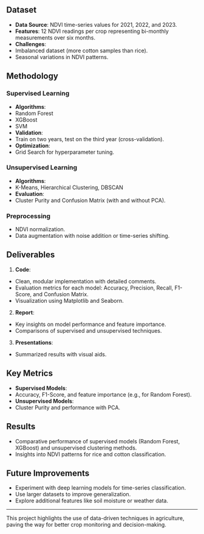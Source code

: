 
## Dataset

- **Data Source**: NDVI time-series values for 2021, 2022, and 2023.
- **Features**: 12 NDVI readings per crop representing bi-monthly measurements over six months.
- **Challenges**:
- Imbalanced dataset (more cotton samples than rice).
- Seasonal variations in NDVI patterns.

## Methodology

### Supervised Learning
- **Algorithms**:
- Random Forest
- XGBoost
- SVM
- **Validation**:
- Train on two years, test on the third year (cross-validation).
- **Optimization**:
- Grid Search for hyperparameter tuning.

### Unsupervised Learning
- **Algorithms**:
- K-Means, Hierarchical Clustering, DBSCAN
- **Evaluation**:
- Cluster Purity and Confusion Matrix (with and without PCA).

### Preprocessing
- NDVI normalization.
- Data augmentation with noise addition or time-series shifting.

## Deliverables

1. **Code**:
 - Clean, modular implementation with detailed comments.
 - Evaluation metrics for each model: Accuracy, Precision, Recall, F1-Score, and Confusion Matrix.
 - Visualization using Matplotlib and Seaborn.

2. **Report**:
 - Key insights on model performance and feature importance.
 - Comparisons of supervised and unsupervised techniques.

3. **Presentations**:
 - Summarized results with visual aids.

## Key Metrics

- **Supervised Models**:
- Accuracy, F1-Score, and feature importance (e.g., for Random Forest).
- **Unsupervised Models**:
- Cluster Purity and performance with PCA.

## Results

- Comparative performance of supervised models (Random Forest, XGBoost) and unsupervised clustering methods.
- Insights into NDVI patterns for rice and cotton classification.

## Future Improvements

- Experiment with deep learning models for time-series classification.
- Use larger datasets to improve generalization.
- Explore additional features like soil moisture or weather data.

---

This project highlights the use of data-driven techniques in agriculture, paving the way for better crop monitoring and decision-making.
